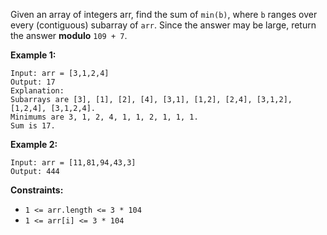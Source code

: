 Given an array of integers arr, find the sum of `min(b)`, where `b` ranges
over every (contiguous) subarray of `arr`. Since the answer may be large,
return the answer **modulo** `109 + 7`.



**Example 1:**

    
    
    Input: arr = [3,1,2,4]
    Output: 17
    Explanation: 
    Subarrays are [3], [1], [2], [4], [3,1], [1,2], [2,4], [3,1,2], [1,2,4], [3,1,2,4]. 
    Minimums are 3, 1, 2, 4, 1, 1, 2, 1, 1, 1.
    Sum is 17.
    

**Example 2:**

    
    
    Input: arr = [11,81,94,43,3]
    Output: 444
    



**Constraints:**

  * `1 <= arr.length <= 3 * 104`
  * `1 <= arr[i] <= 3 * 104`

